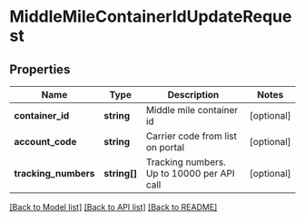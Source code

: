 # MiddleMileContainerIdUpdateRequest

## Properties
Name | Type | Description | Notes
------------ | ------------- | ------------- | -------------
**container_id** | **string** | Middle mile container id | [optional] 
**account_code** | **string** | Carrier code from list on portal | [optional] 
**tracking_numbers** | **string[]** | Tracking numbers. Up to 10000 per API call | [optional] 

[[Back to Model list]](../../README.md#documentation-for-models) [[Back to API list]](../../README.md#documentation-for-api-endpoints) [[Back to README]](../../README.md)

